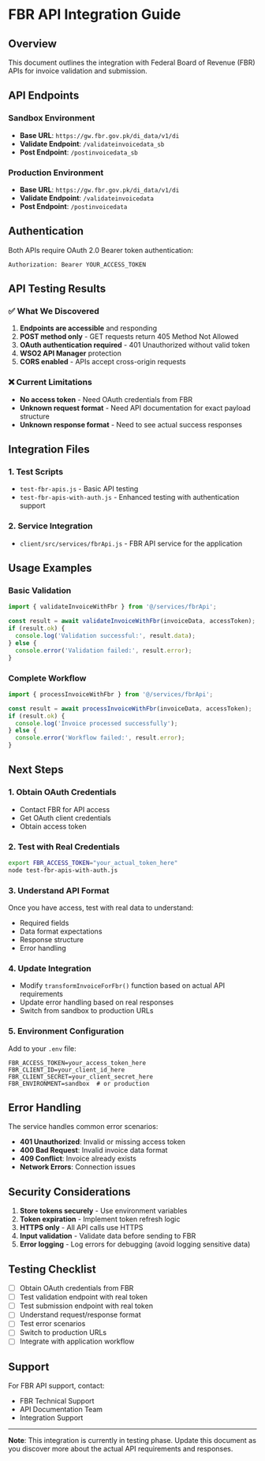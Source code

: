 # FBR API Integration Guide

## Overview

This document outlines the integration with Federal Board of Revenue (FBR) APIs for invoice validation and submission.

## API Endpoints

### Sandbox Environment
- **Base URL**: `https://gw.fbr.gov.pk/di_data/v1/di`
- **Validate Endpoint**: `/validateinvoicedata_sb`
- **Post Endpoint**: `/postinvoicedata_sb`

### Production Environment
- **Base URL**: `https://gw.fbr.gov.pk/di_data/v1/di`
- **Validate Endpoint**: `/validateinvoicedata`
- **Post Endpoint**: `/postinvoicedata`

## Authentication

Both APIs require OAuth 2.0 Bearer token authentication:

```http
Authorization: Bearer YOUR_ACCESS_TOKEN
```

## API Testing Results

### ✅ What We Discovered

1. **Endpoints are accessible** and responding
2. **POST method only** - GET requests return 405 Method Not Allowed
3. **OAuth authentication required** - 401 Unauthorized without valid token
4. **WSO2 API Manager** protection
5. **CORS enabled** - APIs accept cross-origin requests

### ❌ Current Limitations

- **No access token** - Need OAuth credentials from FBR
- **Unknown request format** - Need API documentation for exact payload structure
- **Unknown response format** - Need to see actual success responses

## Integration Files

### 1. Test Scripts
- `test-fbr-apis.js` - Basic API testing
- `test-fbr-apis-with-auth.js` - Enhanced testing with authentication support

### 2. Service Integration
- `client/src/services/fbrApi.js` - FBR API service for the application

## Usage Examples

### Basic Validation
```javascript
import { validateInvoiceWithFbr } from '@/services/fbrApi';

const result = await validateInvoiceWithFbr(invoiceData, accessToken);
if (result.ok) {
  console.log('Validation successful:', result.data);
} else {
  console.error('Validation failed:', result.error);
}
```

### Complete Workflow
```javascript
import { processInvoiceWithFbr } from '@/services/fbrApi';

const result = await processInvoiceWithFbr(invoiceData, accessToken);
if (result.ok) {
  console.log('Invoice processed successfully');
} else {
  console.error('Workflow failed:', result.error);
}
```

## Next Steps

### 1. Obtain OAuth Credentials
- Contact FBR for API access
- Get OAuth client credentials
- Obtain access token

### 2. Test with Real Credentials
```bash
export FBR_ACCESS_TOKEN="your_actual_token_here"
node test-fbr-apis-with-auth.js
```

### 3. Understand API Format
Once you have access, test with real data to understand:
- Required fields
- Data format expectations
- Response structure
- Error handling

### 4. Update Integration
- Modify `transformInvoiceForFbr()` function based on actual API requirements
- Update error handling based on real responses
- Switch from sandbox to production URLs

### 5. Environment Configuration
Add to your `.env` file:
```env
FBR_ACCESS_TOKEN=your_access_token_here
FBR_CLIENT_ID=your_client_id_here
FBR_CLIENT_SECRET=your_client_secret_here
FBR_ENVIRONMENT=sandbox  # or production
```

## Error Handling

The service handles common error scenarios:

- **401 Unauthorized**: Invalid or missing access token
- **400 Bad Request**: Invalid invoice data format
- **409 Conflict**: Invoice already exists
- **Network Errors**: Connection issues

## Security Considerations

1. **Store tokens securely** - Use environment variables
2. **Token expiration** - Implement token refresh logic
3. **HTTPS only** - All API calls use HTTPS
4. **Input validation** - Validate data before sending to FBR
5. **Error logging** - Log errors for debugging (avoid logging sensitive data)

## Testing Checklist

- [ ] Obtain OAuth credentials from FBR
- [ ] Test validation endpoint with real token
- [ ] Test submission endpoint with real token
- [ ] Understand request/response format
- [ ] Test error scenarios
- [ ] Switch to production URLs
- [ ] Integrate with application workflow

## Support

For FBR API support, contact:
- FBR Technical Support
- API Documentation Team
- Integration Support

---

**Note**: This integration is currently in testing phase. Update this document as you discover more about the actual API requirements and responses. 